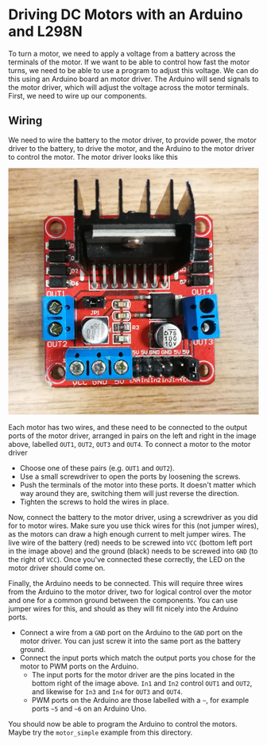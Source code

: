 # Driving DC Motors with an Arduino and L298N

To turn a motor, we need to apply a voltage from a battery across the terminals
of the motor. If we want to be able to control how fast the motor turns, we
need to be able to use a program to adjust this voltage. We can do this using
an Arduino board an motor driver. The Arduino will send signals to the motor
driver, which will adjust the voltage across the motor terminals. First, we
need to wire up our components.

## Wiring

We need to wire the battery to the motor driver, to provide power, the motor 
driver to the battery, to drive the motor, and the Arduino to the motor driver
to control the motor. The motor driver looks like this

![L298N Motor Driver](photos/l298n.jpg)

Each motor has two wires, and these need to be connected to the output ports of
the motor driver, arranged in pairs on the left and right in the image above,
labelled `OUT1`, `OUT2`, `OUT3` and `OUT4`. To connect a motor to the motor 
driver

* Choose one of these pairs (e.g. `OUT1` and `OUT2`).
* Use a small screwdriver to open the ports by loosening the screws.
* Push the terminals of the motor into these ports. It doesn't matter which way
    around they are, switching them will just reverse the direction.
* Tighten the screws to hold the wires in place.

Now, connect the battery to the motor driver, using a screwdriver as you did
for to motor wires. Make sure you use thick wires for this (not jumper wires),
as the motors can draw a high enough current to melt jumper wires. The live wire
of the battery (red) needs to be screwed into `VCC` (bottom left port in the 
image above) and the ground (black) needs to be screwed into `GND` (to the right
of `VCC`). Once you've connected these correctly, the LED on the motor driver
should come on.

Finally, the Arduino needs to be connected. This will require three wires from
the Arduino to the motor driver, two for logical control over the motor and one
for a common ground between the components. You can use jumper wires for this,
and should as they will fit nicely into the Arduino ports.

* Connect a wire from a `GND` port on the Arduino to the `GND` port on the
    motor driver. You can just screw it into the same port as the battery
    ground.
* Connect the input ports which match the output ports you chose for the motor
    to PWM ports on the Arduino.
    * The input ports for the motor driver are the pins located in the bottom
        right of the image above. `In1` and `In2` control `OUT1` and `OUT2`,
        and likewise for `In3` and `In4` for `OUT3` and `OUT4`.
    * PWM ports on the Arduino are those labelled with a `~`, for example ports
        `~5` and `~6` on an Arduino Uno.

You should now be able to program the Arduino to control the motors. Maybe try
the `motor_simple` example from this directory.
